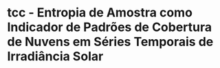 # tcc - Entropia de Amostra como Indicador de Padrões de Cobertura de Nuvens em Séries Temporais de Irradiância Solar

